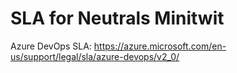 # SLA for Neutrals Minitwit

Azure DevOps SLA: https://azure.microsoft.com/en-us/support/legal/sla/azure-devops/v2_0/

